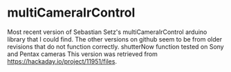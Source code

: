# multiCameraIrControl

Most recent version of Sebastian Setz's multiCameraIrControl arduino library that I could find. The other versions on github seem to be from older revisions that do not function correctly. shutterNow function tested on Sony and Pentax cameras  This version was retrieved from https://hackaday.io/project/11951/files. 
